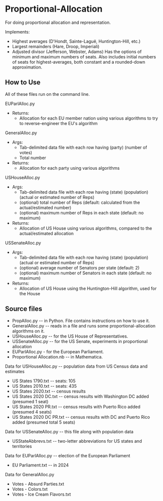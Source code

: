 # Proportional-Allocation
For doing proportional allocation and representation.

Implements:
- Highest averages (D'Hondt, Sainte-Laguë, Huntington-Hill, etc.)
- Largest remainders (Hare, Droop, Imperiali)
- Adjusted divisor (Jefferson, Webster, Adams)
Has the options of minimum and maximum numbers of seats.
Also includes initial numbers of seats for highest-averages, both constant and a rounded-down approximation.

## How to Use

All of these files run on the command line.

EUParlAlloc.py
- Returns:
  - Allocation for each EU member nation using various algorithms to try to reverse-engineer the EU's algorithm

GeneralAlloc.py
- Args:
  - Tab-delimited data file with each row having (party) (number of votes)
  - Total number
- Returns:
  - Allocation for each party using various algorithms

USHouseAlloc.py
- Args:
  - Tab-delimited data file with each row having (state) (population) (actual or estimated number of Reps)
  - (optional) total number of Reps (default: calculated from the actual/estimated number)
  - (optional) maximum number of Reps in each state (default: no maximum)
- Returns:
  - Allocation of US House using various algorithms, compared to the actual/estimated allocation

USSenateAlloc.py
- Args:
  - Tab-delimited data file with each row having (state) (population) (actual or estimated number of Reps)
  - (optional) average number of Senators per state (default: 2)
  - (optional) maximum number of Senators in each state (default: no maximum)
- Returns:
  - Allocation of US House using the Huntington-Hill algorithm, used for the House

## Source files
- PropAlloc.py -- in Python. File contains instructions on how to use it.
- GeneralAlloc.py -- reads in a file and runs some proportional-allocation algorithms on it.
- USHouseAlloc.py -- for the US House of Representatives.
- USSenateAlloc.py -- for the US Senate, experiments in proportional allocation
- EUParlAlloc.py - for the European Parliament.
- Proportional Allocation.nb -- in Mathematica.

Data for USHouseAlloc.py -- population data from US Census data and estimates
- US States 1790.txt -- seats: 105
- US States 2010.txt -- seats: 435
- US States 2020.txt -- census results
- US States 2020 DC.txt -- census results with Washington DC added (presumed 1 seat)
- US States 2020 PR.txt -- census results with Puerto Rico added (presumed 4 seats)
- US States 2020 DC PR.txt -- census results with DC and Puerto Rico added (presumed total 5 seats)

Data for USSenateAlloc.py -- this file along with population data
- USStateAbbrevs.txt -- two-letter abbreviations for US states and territories

Data for EUParlAlloc.py -- election of the European Parliament
- EU Parliament.txt -- in 2024

Data for GeneralAlloc.py
- Votes - Absurd Parties.txt
- Votes - Colors.txt
- Votes - Ice Cream Flavors.txt
